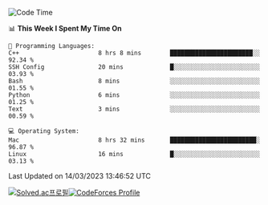 
<!--START_SECTION:waka-->
![Code Time](http://img.shields.io/badge/Code%20Time-2%2C615%20hrs%2027%20mins-blue)

📊 **This Week I Spent My Time On** 

```text
💬 Programming Languages: 
C++                      8 hrs 8 mins        ███████████████████████░░   92.34 % 
SSH Config               20 mins             █░░░░░░░░░░░░░░░░░░░░░░░░   03.93 % 
Bash                     8 mins              ░░░░░░░░░░░░░░░░░░░░░░░░░   01.55 % 
Python                   6 mins              ░░░░░░░░░░░░░░░░░░░░░░░░░   01.25 % 
Text                     3 mins              ░░░░░░░░░░░░░░░░░░░░░░░░░   00.59 % 

💻 Operating System: 
Mac                      8 hrs 32 mins       ████████████████████████░   96.87 % 
Linux                    16 mins             █░░░░░░░░░░░░░░░░░░░░░░░░   03.13 % 
```


 Last Updated on 14/03/2023 13:46:52 UTC
<!--END_SECTION:waka-->
[![Solved.ac프로필](http://mazassumnida.wtf/api/generate_badge?boj=hckim96)](https://solved.ac/hckim96)[![CodeForces Profile](https://cf.leed.at?id=hckim96)](https://codeforces.com/profile/hckim96)
